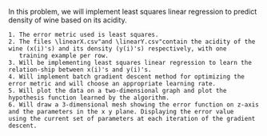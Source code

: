 In this problem, we will implement least squares linear regression to predict density of wine based on its acidity.


    1. The error metric used is least squares.
    2. The files \linearX.csv"and \linearY.csv"contain the acidity of the wine (x(i)'s) and its density (y(i)'s) respectively, with one     
       training example per row. 
    3. Will be implementing least squares linear regression to learn the relation-ship between x(i)'s and y(i)'s.
    4. Will implement batch gradient descent method for optimizing the error metric and will choose an appropriate learning rate.
    5. Will plot the data on a two-dimensional graph and plot the hypothesis function learned by the algorithm.
    6. Will draw a 3-dimensional mesh showing the error function on z-axis and the parameters in the x y plane. Displaying the error value        using the current set of parameters at each iteration of the gradient descent.
   
